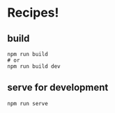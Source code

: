 # Recipes!

## build

```
npm run build
# or
npm run build dev
```

## serve for development

```
npm run serve
```
